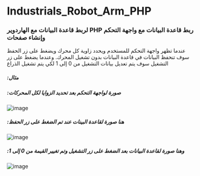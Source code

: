 # Industrials_Robot_Arm_PHP
### لربط قاعدة البيانات مع الهاردوير PHP ربط قاعدة البيانات مع واجهة التحكم وإنشاء صفحات  

عندما تظهر واجهة التحكم للمستخدم ويحدد زاوية كل محرك ويضغط على زر الحفظ سوف تنحفظ البيانات في قاعدة البيانات بدون تشغيل المحرك. وعندما يضغط على زر التشغيل سوف يتم تعديل بيانات التشغيل من 0 إلى 1 لكي يتم تشغيل الذراع 

##### :مثال
##### :صورة لواجهة التحكم بعد تحديد الزوايا لكل المحركات
![image](https://user-images.githubusercontent.com/85777087/124072616-a889c100-da49-11eb-967e-6b1185791512.png)

##### :هنا صورة لقاعدة البينات عند تم الضغط على زر الحفظ

![image](https://user-images.githubusercontent.com/85777087/124070684-e33e2a00-da46-11eb-88b3-b8cb3a005fb5.png)

##### :وهنا صورة لقاعدة البيانات بعد الضغط على زر التشغيل وتم تغيير القيمة من 0 إلى 1 
![image](https://user-images.githubusercontent.com/85777087/124070843-23051180-da47-11eb-8bad-ef18fdec69c9.png)

